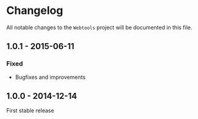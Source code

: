 # Changelog

All notable changes to the `Webtools` project will be documented in this file.


## 1.0.1 - 2015-06-11

### Fixed
- Bugfixes and improvements


## 1.0.0 - 2014-12-14

First stable release
